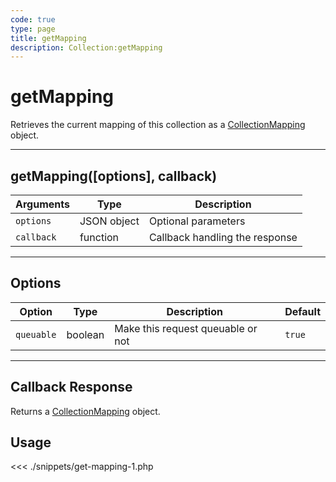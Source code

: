 ```yaml
---
code: true
type: page
title: getMapping
description: Collection:getMapping
---
```


# getMapping

Retrieves the current mapping of this collection as a [CollectionMapping](/sdk/php/3/core-classes/collection-mapping) object.

---

## getMapping([options], callback)

| Arguments  | Type        | Description                    |
| ---------- | ----------- | ------------------------------ |
| `options`  | JSON object | Optional parameters            |
| `callback` | function    | Callback handling the response |

---

## Options

| Option     | Type    | Description                       | Default |
| ---------- | ------- | --------------------------------- | ------- |
| `queuable` | boolean | Make this request queuable or not | `true`  |

---

## Callback Response

Returns a [CollectionMapping](/sdk/php/3/core-classes/collection-mapping) object.

## Usage

<<< ./snippets/get-mapping-1.php
